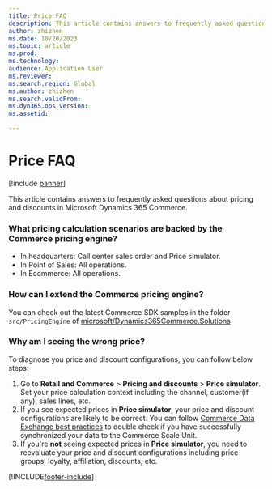 ```yaml
---
title: Price FAQ
description: This article contains answers to frequently asked questions about pricing and discounts in Microsoft Dynamics 365 Commerce.
author: zhizhen
ms.date: 10/20/2023
ms.topic: article
ms.prod:
ms.technology:
audience: Application User
ms.reviewer:
ms.search.region: Global
ms.author: zhizhen
ms.search.validFrom:
ms.dyn365.ops.version:
ms.assetid:

---
```


# Price FAQ

[!include [banner](../includes/banner.md)]

This article contains answers to frequently asked questions about pricing and discounts in Microsoft Dynamics 365 Commerce.

### What pricing calculation scenarios are backed by the Commerce pricing engine?
- In headquarters: Call center sales order and Price simulator.
- In Point of Sales: All operations.
- In Ecommerce: All operations.

### How can I extend the Commerce pricing engine?
You can check out the latest Commerce SDK samples in the folder `src/PricingEngine` of [microsoft\/Dynamics365Commerce\.Solutions](https://github.com/microsoft/Dynamics365Commerce.Solutions/)

### Why am I seeing the wrong price?
To diagnose you price and discount configurations, you can follow below steps:
1. Go to **Retail and Commerce** > **Pricing and discounts** > **Price simulator**. Set your price calculation context including the channel, customer(if any), sales lines, etc.
1. If you see expected prices in **Price simulator**, your price and discount configurations are likely to be correct. You can follow [Commerce Data Exchange best practices](dev-itpro/cdx-best-practices.md) to double check if you have successfully synchronized your data to the Commerce Scale Unit.
1. If you're **not** seeing expected prices in **Price simulator**, you need to reevaluate your price and discount configurations including price groups, loyalty, affiliation, discounts, etc.

[!INCLUDE[footer-include](../includes/footer-banner.md)]
